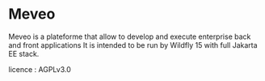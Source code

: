 Meveo
=====

Meveo is a plateforme that allow to develop and execute enterprise back and front applications
It is intended to be run by Wildfly 15 with full Jakarta EE stack. 


licence : AGPLv3.0

